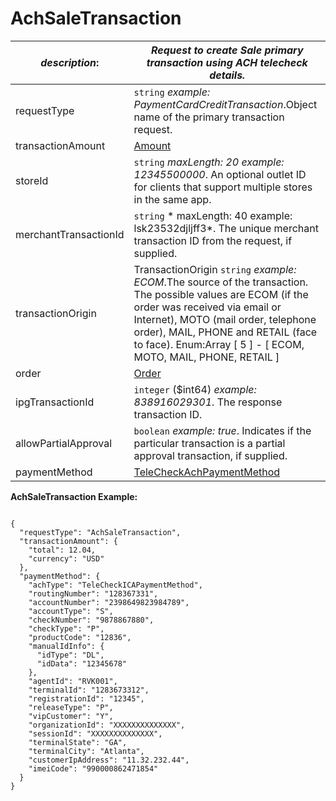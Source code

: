 
# AchSaleTransaction

| *description*:   | *Request to create Sale primary transaction using ACH telecheck details.*|
|----|----|
| requestType |    ``` string ```  *example:   PaymentCardCreditTransaction*.Object name of the primary transaction request.|
| transactionAmount | [Amount](?path=docs/schemas-md/Amount.md)|
| storeId |    ``` string ```  *maxLength: 20  example: 12345500000*. An optional outlet ID for clients that support multiple stores in the same app.|
| merchantTransactionId |    ``` string ```   * maxLength: 40 example: lsk23532djljff3*. The unique merchant transaction ID from the request, if supplied.|
| transactionOrigin |  TransactionOrigin  ``` string ```  *example: ECOM*.The source of the transaction. The possible values are ECOM (if the order was received via email or Internet), MOTO (mail order, telephone order), MAIL, PHONE and RETAIL (face to face). Enum:Array [ 5 ] - [ ECOM, MOTO, MAIL, PHONE, RETAIL ]|
| order | [Order](?path=docs/schemas-md/Order.md)|
| ipgTransactionId |    ``` integer ``` ($int64)  *example: 838916029301*. The response transaction ID.|
| allowPartialApproval |    ``` boolean ```  *example: true*. Indicates if the particular transaction is a partial approval transaction, if supplied.|
| paymentMethod | [TeleCheckAchPaymentMethod](?path=docs/schemas-md/TeleCheckAchPaymentMethod.md)|

**AchSaleTransaction Example:**

```{r}

{
  "requestType": "AchSaleTransaction",
  "transactionAmount": {
    "total": 12.04,
    "currency": "USD"
  },
  "paymentMethod": {
    "achType": "TeleCheckICAPaymentMethod",
    "routingNumber": "128367331",
    "accountNumber": "2398649823984789",
    "accountType": "S",
    "checkNumber": "9878867880",
    "checkType": "P",
    "productCode": "12836",
    "manualIdInfo": {
      "idType": "DL",
      "idData": "12345678"
    },
    "agentId": "RVK001",
    "terminalId": "1283673312",
    "registrationId": "12345",
    "releaseType": "P",
    "vipCustomer": "Y",
    "organizationId": "XXXXXXXXXXXXXX",
    "sessionId": "XXXXXXXXXXXXXX",
    "terminalState": "GA",
    "terminalCity": "Atlanta",
    "customerIpAddress": "11.32.232.44",
    "imeiCode": "990000862471854"
  }
}
``` 
